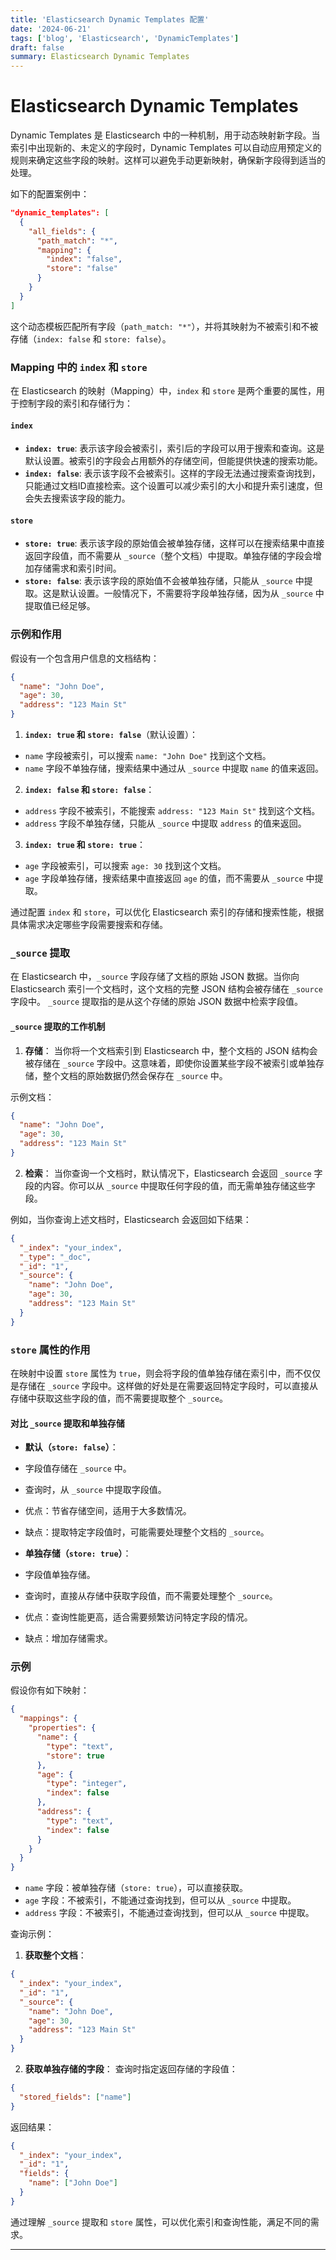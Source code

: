 ```yaml
---
title: 'Elasticsearch Dynamic Templates 配置'
date: '2024-06-21'
tags: ['blog', 'Elasticsearch', 'DynamicTemplates']
draft: false
summary: Elasticsearch Dynamic Templates
---
```


# Elasticsearch Dynamic Templates

Dynamic Templates 是 Elasticsearch 中的一种机制，用于动态映射新字段。当索引中出现新的、未定义的字段时，Dynamic Templates 可以自动应用预定义的规则来确定这些字段的映射。这样可以避免手动更新映射，确保新字段得到适当的处理。

如下的配置案例中：

```json
"dynamic_templates": [
  {
    "all_fields": {
      "path_match": "*",
      "mapping": {
        "index": "false",
        "store": "false"
      }
    }
  }
]
```

这个动态模板匹配所有字段（`path_match: "*"`），并将其映射为不被索引和不被存储（`index: false` 和 `store: false`）。

### Mapping 中的 `index` 和 `store`

在 Elasticsearch 的映射（Mapping）中，`index` 和 `store` 是两个重要的属性，用于控制字段的索引和存储行为：

#### `index`

- **`index: true`**: 表示该字段会被索引，索引后的字段可以用于搜索和查询。这是默认设置。被索引的字段会占用额外的存储空间，但能提供快速的搜索功能。
- **`index: false`**: 表示该字段不会被索引。这样的字段无法通过搜索查询找到，只能通过文档ID直接检索。这个设置可以减少索引的大小和提升索引速度，但会失去搜索该字段的能力。

#### `store`

- **`store: true`**: 表示该字段的原始值会被单独存储，这样可以在搜索结果中直接返回字段值，而不需要从 `_source`（整个文档）中提取。单独存储的字段会增加存储需求和索引时间。
- **`store: false`**: 表示该字段的原始值不会被单独存储，只能从 `_source` 中提取。这是默认设置。一般情况下，不需要将字段单独存储，因为从 `_source` 中提取值已经足够。

### 示例和作用

假设有一个包含用户信息的文档结构：

```json
{
  "name": "John Doe",
  "age": 30,
  "address": "123 Main St"
}
```

1. **`index: true` 和 `store: false`**（默认设置）：
- `name` 字段被索引，可以搜索 `name: "John Doe"` 找到这个文档。
- `name` 字段不单独存储，搜索结果中通过从 `_source` 中提取 `name` 的值来返回。

2. **`index: false` 和 `store: false`**：
- `address` 字段不被索引，不能搜索 `address: "123 Main St"` 找到这个文档。
- `address` 字段不单独存储，只能从 `_source` 中提取 `address` 的值来返回。

3. **`index: true` 和 `store: true`**：
- `age` 字段被索引，可以搜索 `age: 30` 找到这个文档。
- `age` 字段单独存储，搜索结果中直接返回 `age` 的值，而不需要从 `_source` 中提取。

通过配置 `index` 和 `store`，可以优化 Elasticsearch 索引的存储和搜索性能，根据具体需求决定哪些字段需要搜索和存储。

### `_source` 提取

在 Elasticsearch 中，`_source` 字段存储了文档的原始 JSON 数据。当你向 Elasticsearch 索引一个文档时，这个文档的完整 JSON 结构会被存储在 `_source` 字段中。 `_source` 提取指的是从这个存储的原始 JSON 数据中检索字段值。

#### `_source` 提取的工作机制

1. **存储**：
当你将一个文档索引到 Elasticsearch 中，整个文档的 JSON 结构会被存储在 `_source` 字段中。这意味着，即使你设置某些字段不被索引或单独存储，整个文档的原始数据仍然会保存在 `_source` 中。

示例文档：

```json
{
  "name": "John Doe",
  "age": 30,
  "address": "123 Main St"
}
   ```

2. **检索**：
当你查询一个文档时，默认情况下，Elasticsearch 会返回 `_source` 字段的内容。你可以从 `_source` 中提取任何字段的值，而无需单独存储这些字段。

例如，当你查询上述文档时，Elasticsearch 会返回如下结果：

```json
{
  "_index": "your_index",
  "_type": "_doc",
  "_id": "1",
  "_source": {
    "name": "John Doe",
    "age": 30,
    "address": "123 Main St"
  }
}
   ```

### `store` 属性的作用

在映射中设置 `store` 属性为 `true`，则会将字段的值单独存储在索引中，而不仅仅是存储在 `_source` 字段中。这样做的好处是在需要返回特定字段时，可以直接从存储中获取这些字段的值，而不需要提取整个 `_source`。

#### 对比 `_source` 提取和单独存储

- **默认（`store: false`）**：
- 字段值存储在 `_source` 中。
- 查询时，从 `_source` 中提取字段值。
- 优点：节省存储空间，适用于大多数情况。
- 缺点：提取特定字段值时，可能需要处理整个文档的 `_source`。

- **单独存储（`store: true`）**：
- 字段值单独存储。
- 查询时，直接从存储中获取字段值，而不需要处理整个 `_source`。
- 优点：查询性能更高，适合需要频繁访问特定字段的情况。
- 缺点：增加存储需求。

### 示例

假设你有如下映射：

```json
{
  "mappings": {
    "properties": {
      "name": {
        "type": "text",
        "store": true
      },
      "age": {
        "type": "integer",
        "index": false
      },
      "address": {
        "type": "text",
        "index": false
      }
    }
  }
}
```

- `name` 字段：被单独存储（`store: true`），可以直接获取。
- `age` 字段：不被索引，不能通过查询找到，但可以从 `_source` 中提取。
- `address` 字段：不被索引，不能通过查询找到，但可以从 `_source` 中提取。

查询示例：

1. **获取整个文档**：

```json
{
  "_index": "your_index",
  "_id": "1",
  "_source": {
    "name": "John Doe",
    "age": 30,
    "address": "123 Main St"
  }
}
   ```

2. **获取单独存储的字段**：
查询时指定返回存储的字段值：

```json
{
  "stored_fields": ["name"]
}
   ```

返回结果：

```json
{
  "_index": "your_index",
  "_id": "1",
  "fields": {
    "name": ["John Doe"]
  }
}
   ```

通过理解 `_source` 提取和 `store` 属性，可以优化索引和查询性能，满足不同的需求。

---